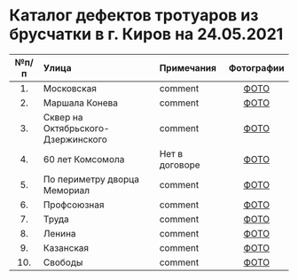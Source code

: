 # Каталог дефектов тротуаров из брусчатки в г. Киров на 24.05.2021

№п/п | Улица | Примечания | Фотографии 
:---: | :--- | :--- | :---:
1. | Московская | comment | [ФОТО](./1batch/slide_show.html)
2. | Маршала Конева| comment | [ФОТО](./2batch/slide_show.html)
3. | Сквер на Октябрьского-Дзержинского | comment | [ФОТО](./3batch/slide_show.html)
4. | 60 лет Комсомола | Нет в договоре | [ФОТО](./4batch/slide_show.html)
5. | По периметру дворца Мемориал | comment | [ФОТО](./5batch/slide_show.html)
6. | Профсоюзная | comment | [ФОТО](./6batch/slide_show.html)
7. | Труда | comment | [ФОТО](./7batch/slide_show.html)
8. | Ленина | comment | [ФОТО](./8batch/slide_show.html)
9. | Казанская | comment | [ФОТО](./9batch/slide_show.html)
10. | Свободы | comment | [ФОТО](./10batch/slide_show.html)

